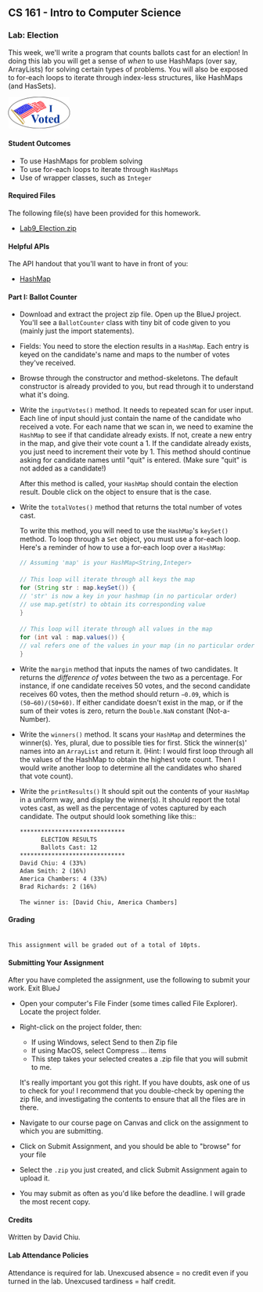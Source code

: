 ## CS 161 - Intro to Computer Science

### Lab: Election

This week, we'll write a program that counts ballots cast for an election! In doing this lab you will get a sense of _when_ to use HashMaps (over say, ArrayLists) for solving certain types of problems. You will also be exposed to for-each loops to iterate through index-less structures, like HashMaps (and HasSets).

<img width="25%" src="figures/ivoted.png"/>

#### Student Outcomes

- To use HashMaps for problem solving
- To use for-each loops to iterate through `HashMaps`
- Use of wrapper classes, such as `Integer`

#### Required Files

The following file(s) have been provided for this homework.

- [Lab9_Election.zip](Lab9_Election.zip)

#### Helpful APIs

The API handout that you'll want to have in front of you:

- [HashMap](HashMapAPI.pdf)

#### Part I: Ballot Counter

- Download and extract the project zip file. Open up the BlueJ project. You'll see a `BallotCounter` class with tiny bit of code given to you (mainly just the import statements).

- Fields: You need to store the election results in a `HashMap`. Each entry is keyed on the candidate's name and maps to the number of votes they've received.

- Browse through the constructor and method-skeletons. The default constructor is already provided to you, but read through it to understand what it's doing.

- Write the `inputVotes()` method. It needs to repeated scan for user input. Each line of input should just contain the name of the candidate who received a vote. For each name that we scan in, we need to examine the `HashMap` to see if that candidate already exists. If not, create a new entry in the map, and give their vote count a 1. If the candidate already exists, you just need to increment their vote by 1. This method should continue asking for candidate names until "quit" is entered. (Make sure "quit" is not added as a candidate!)

  After this method is called, your `HashMap` should contain the election result. Double click on the object to ensure that is the case.

- Write the `totalVotes()` method that returns the total number of votes cast.

  To write this method, you will need to use the `HashMap`'s `keySet()` method. To loop through a `Set` object, you must use a for-each loop. Here's a reminder of how to use a for-each loop over a `HashMap`:

  ```java
  // Assuming 'map' is your HashMap<String,Integer>

  // This loop will iterate through all keys the map
  for (String str : map.keySet()) {
  // 'str' is now a key in your hashmap (in no particular order)
  // use map.get(str) to obtain its corresponding value
  }

  // This loop will iterate through all values in the map
  for (int val : map.values()) {
  // val refers one of the values in your map (in no particular order)
  }
  ```

- Write the `margin` method that inputs the names of two candidates. It returns the _difference of votes_ between the two as a percentage. For instance, if one candidate receives 50 votes, and the second candidate receives 60 votes, then the method should return `−0.09`, which is `(50−60)/(50+60)`. If either candidate doesn't exist in the map, or if the sum of their votes is zero, return the `Double.NaN` constant (Not-a-Number).

- Write the `winners()` method. It scans your `HashMap` and determines the winner(s). Yes, plural, due to possible ties for first. Stick the winner(s)' names into an `ArrayList` and return it. (Hint: I would first loop through all the values of the HashMap to obtain the highest vote count. Then I would write another loop to determine all the candidates who shared that vote count).

- Write the `printResults()` It should spit out the contents of your `HashMap` in a uniform way, and display the winner(s). It should report the total votes cast, as well as the percentage of votes captured by each candidate. The output should look something like this::

  ```
  ******************************
        ELECTION RESULTS
        Ballots Cast: 12
  ******************************
  David Chiu: 4 (33%)
  Adam Smith: 2 (16%)
  America Chambers: 4 (33%)
  Brad Richards: 2 (16%)

  The winner is: [David Chiu, America Chambers]
  ```

#### Grading

```

This assignment will be graded out of a total of 10pts.

```

#### Submitting Your Assignment

After you have completed the assignment, use the following to submit your work.
Exit BlueJ

- Open your computer's File Finder (some times called File Explorer). Locate the project folder.

- Right-click on the project folder, then:

  - If using Windows, select Send to then Zip file
  - If using MacOS, select Compress ... items
  - This step takes your selected creates a .zip file that you will submit to me.

  It's really important you got this right. If you have doubts, ask one of us to check for you! I recommend that you double-check by opening the zip file, and investigating the contents to ensure that all the files are in there.

- Navigate to our course page on Canvas and click on the assignment to which you are submitting.

- Click on Submit Assignment, and you should be able to "browse" for your file

- Select the `.zip` you just created, and click Submit Assignment again to upload it.

- You may submit as often as you'd like before the deadline. I will grade the most recent copy.

#### Credits

Written by David Chiu.

#### Lab Attendance Policies

Attendance is required for lab. Unexcused absence = no credit even if you turned in the lab. Unexcused tardiness = half credit.

```

```
